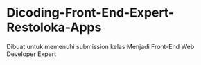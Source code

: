 # Dicoding-Front-End-Expert-Restoloka-Apps
Dibuat untuk memenuhi submission kelas Menjadi Front-End Web Developer Expert
